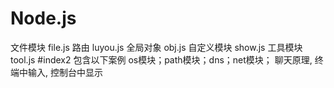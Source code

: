 # Node.js
文件模块 file.js
路由 luyou.js
全局对象  obj.js
自定义模块 show.js
工具模块  tool.js
#index2 包含以下案例
os模块；path模块；dns；net模块；
聊天原理, 终端中输入, 控制台中显示


